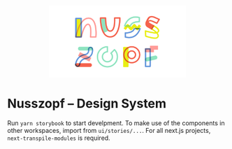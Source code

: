 <p align="center">
  <a href="https://nusszopf.org">
    <img src="../../docs/1200x630.png" alt="Nusszopf logo" height="165">
  </a>
</p>

# Nusszopf – Design System

Run `yarn storybook` to start develpment.
To make use of the components in other workspaces, import from `ui/stories/...`.
For all next.js projects, `next-transpile-modules` is required.
